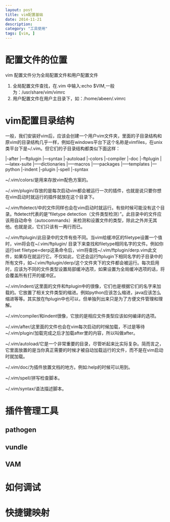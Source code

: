 ```yaml
---
layout: post
title: vim配置基础 
date: 2014-11-21
description: 
category: "工具使用"
tags: [vim, ]
---
```

# 配置文件的位置

vim 配置文件分为全局配置文件和用户配置文件

1. 全局配置文件查找，在.vim 中输入:echo $VIM,一般为：/usr/share/vim/vimrc
2. 用户配置文件在用户主目录下，如：/home/abeen/.vimrc


# vim配置目录结构

一般，我们安装好vim后，应该会创建一个用户vim文件夹，里面的子目录结构和原vim的目录结构几乎一样，例如在windows平台下这个名称是vimfiles，在unix类平台下是~/.vim。但它们的子目录结构都类似下面这样：

|-after
|—ftplugin
|—syntax
|-autoload
|-colors
|-compiler
|-doc
|-ftplugin
|—latex-suite
|—–dictionaries
|—–macros
|—–packages
|—–templates
|—python
|-indent
|-plugin
|-spell
|-syntax

~/.vim/colors/是用来存放vim配色方案的。

~/.vim/plugin/存放的是每次启动vim都会被运行一次的插件，也就是说只要你想在vim启动时就运行的插件就放在这个目录下。

~/.vim/ftdetect/中的文件同样也会在vim启动时就运行。有些时候可能没有这个目录。ftdetect代表的是“filetype detection（文件类型检测）”。此目录中的文件应该用自动命令（autocommands）来检测和设置文件的类型，除此之外并无其他。也就是说，它们只该有一两行而已。

~/.vim/ftplugin/此目录中的文件有些不同。当vim给缓冲区的filetype设置一个值时，vim将会在~/.vim/ftplugin/ 目录下来查找和filetype相同名字的文件。例如你运行set filetype=derp这条命令后，vim将查找~/.vim/ftplugin/derp.vim此文件，如果存在就运行它。不仅如此，它还会运行ftplugin下相同名字的子目录中的所有文件，如~/.vim/ftplugin/derp/这个文件夹下的文件都会被运行。每次启用时，应该为不同的文件类型设置局部缓冲选项，如果设置为全局缓冲选项的话，将会覆盖所有打开的缓冲区。

~/.vim/indent/这里面的文件和ftplugin中的很像，它们也是根据它们的名字来加载的。它放置了相关文件类型的缩进。例如python应该怎么缩进，java应该怎么缩进等等。其实放在ftplugin中也可以，但单独列出来只是为了方便文件管理和理解。

~/.vim/compiler/和indent很像，它放的是相应文件类型应该如何编译的选项。

~/.vim/after/这里面的文件也会在vim每次启动的时候加载，不过是等待~/.vim/plugin/加载完成之后才加载after里的内容，所以叫做after。

~/.vim/autoload/它是一个非常重要的目录，尽管听起来比实际复杂。简而言之，它里面放置的是当你真正需要的时候才被自动加载运行的文件，而不是在vim启动时就加载。

~/.vim/doc/为插件放置文档的地方。例如:help的时候可以用到。

~/.vim/spell/拼写检查脚本。

~/.vim/syntax/语法描述脚本。

# 插件管理工具

## pathogen

## vundle

## VAM
# 如何调试

# 快捷键映射

